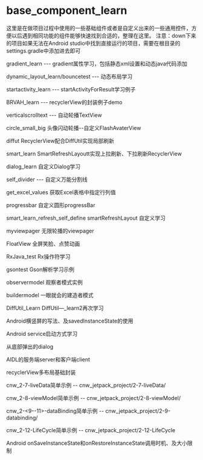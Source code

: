 # base_component_learn
这里是在做项目过程中使用的一些基础组件或者是自定义出来的一些通用控件，方便以后遇到相同功能的组件能够快速找到合适的，整理在这里。
注意：down下来的项目如果无法在Android studio中找到直接运行的项目，需要在根目录的settings.gradle中添加进去即可

gradient_learn --- gradient属性学习，包括静态xml设置和动态java代码添加

dynamic_layout_learn/bouncetest --- 动态布局学习

startactivity_learn --- startActivityForResult学习例子

BRVAH_learn --- recyclerView的封装例子demo

verticalscrolltext --- 自动轮播TextView

circle_small_big	头像闪动轮播--自定义FlashAvaterView

diffut	RecyclerView配合DiffUtil实现局部刷新

smart_learn	SmartRefreshLayoutt实现上拉刷新、下拉刷新RecyclerView

dialog_learn	自定义Dialog学习

self_divider	 --- 自定义万能分割线

get_excel_values	获取Excel表格中指定行列值

progressbar	自定义圆形progressBar

smart_learn_refresh_self_define	smartRefreshLayout 自定义学习

myviewpager 无限轮播的viewpager

FloatView	全屏笑脸、点赞动画

RxJava_test	Rx操作符学习

gsontest	Gson解析学习示例

observermodel	观察者模式实例

buildermodel	一眼就会的建造者模式

DiffUtil_Learn	DiffUtil—_learn2再次学习

Android横竖屏的写法、及savedInstanceState的使用

Android service启动方式学习

从底部弹出的dialog

AIDL的服务端server和客户端client

recyclerView多布局基础封装

cnw_2-7-liveData简单示例 -- cnw_jetpack_project/2-7-liveData/

cnw_2-8-viewModel简单示例 -- cnw_jetpack_project/2-8-viewModel/

cnw_2-<9--11>-dataBinding简单示例 -- cnw_jetpack_project/2-9-databinding/

cnw_2-12-LifeCycle简单示例 --  cnw_jetpack_project/2-12-LifeCycle

Android onSaveInstanceState和onRestoreInstanceState调用时机、及大小限制
